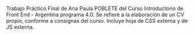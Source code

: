 Trabajo Práctico Final de Ana Paula POBLETE del Curso Introductorio de Front End - Argentina programa 4.0. 
Se refiere a la elaboración de un CV propio, conforme a consignas del curso. 
Incluye hoja de CSS externa y de JS externa.